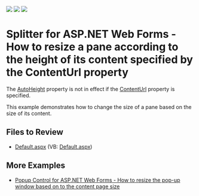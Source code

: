 <!-- default badges list -->
![](https://img.shields.io/endpoint?url=https://codecentral.devexpress.com/api/v1/VersionRange/128555341/21.1.5%2B)
[![](https://img.shields.io/badge/Open_in_DevExpress_Support_Center-FF7200?style=flat-square&logo=DevExpress&logoColor=white)](https://supportcenter.devexpress.com/ticket/details/E4212)
[![](https://img.shields.io/badge/📖_How_to_use_DevExpress_Examples-e9f6fc?style=flat-square)](https://docs.devexpress.com/GeneralInformation/403183)
<!-- default badges end -->

# Splitter for ASP.NET Web Forms - How to resize a pane according to the height of its content specified by the ContentUrl property

The [AutoHeight](https://docs.devexpress.com/AspNet/DevExpress.Web.SplitterPane.AutoHeight) property is not in effect if the [ContentUrl](https://docs.devexpress.com/AspNet/DevExpress.Web.SplitterPane.ContentUrl) property is specified. 

This example demonstrates how to change the size of a pane based on the size of its content.
 
## Files to Review

* [Default.aspx](./CS/Solution/Default.aspx) (VB: [Default.aspx](./VB/Solution/Default.aspx))

## More Examples

* [Popup Control for ASP.NET Web Forms - How to resize the pop-up window based on to the content page size](https://github.com/DevExpress-Examples/asp-net-web-forms-popup-control-resize-popup-window-based-on-content-page-size)
